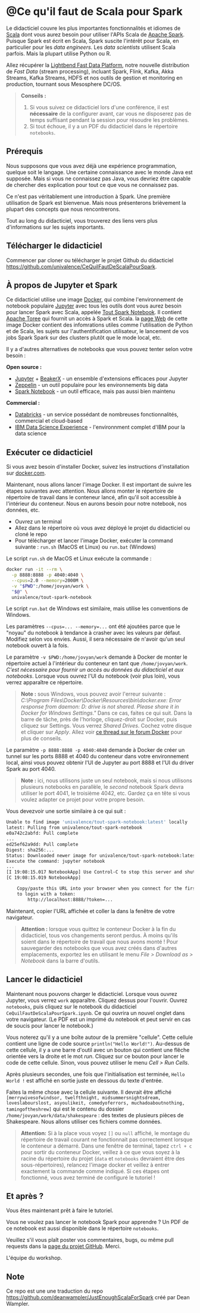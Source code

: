 # @Ce qu'il faut de Scala pour Spark

Le didacticiel couvre les plus importantes fonctionnalités et idiomes de [Scala](http://scala-lang.org/) dont vous aurez besoin pour utiliser l'APIs Scala de [Apache Spark](http://spark.apache.org/). Puisque Spark est écrit en Scala, Spark suscite l'intérêt pour Scala, en particulier pour les _data engineers_. Les _data scientists_ utilisent Scala parfois. Mais la plupart utilise Python ou R.

Allez récupérer la [Lightbend Fast Data Platform](http://lightbend.com/fast-data-platform), notre nouvelle distribution de _Fast Data_ (stream processing), incluant Spark, Flink, Kafka, Akka Streams, Kafka Streams, HDFS et nos outils de gestion et monitoring en production, tournant sous Mesosphere DC/OS.

> **Conseils :**
> 1. Si vous suivez ce didacticiel lors d'une conférence, il est **nécessaire** de la configurer avant, car vous ne disposerez pas de temps suffisant pendant la session pour résoudre les problèmes.
> 2. Si tout échoue, il y a un PDF du didacticiel dans le répertoire `notebooks`.

## Prérequis

Nous supposons que vous avez déjà une expérience programmation, quelque soit le langage. Une certaine connaissance avec le monde Java est supposée. Mais si vous ne connaissez pas Java, vous devriez être capable de chercher des explication pour tout ce que vous ne connaissez pas.

Ce n'est pas véritablement une introduction à Spark. Une première utilisation de Spark est bienvenue. Mais nous présenterons brièvement la plupart des concepts que nous rencontrerons.

Tout au long du didacticiel, vous trouverez des liens vers plus d'informations sur les sujets importants.

## Télécharger le didacticiel

Commencer par cloner ou télécharger le projet Github du didacticiel https://github.com/univalence/CeQuilFautDeScalaPourSpark.

## À propos de Jupyter et Spark

Ce didacticiel utilise une image [Docker](https://docker.com), qui combine l'environnement de notebook populaire [Jupyter](http://jupyter.org/) avec tous les outils dont vous aurez besoin pour lancer Spark avec Scala, appelée [Tout Spark Notebook](https://hub.docker.com/r/univalence/tout-spark-notebook). Il contient [Apache Toree](https://toree.apache.org/) qui fournit un accès à Spark et Scala. la [page Web](https://hub.docker.com/r/univalence/tout-spark-notebook) de cette image Docker contient des infomrations utiles comme l'utilisation de Python et de Scala, les sujets sur l'authentification utilisateur, le lancement de vos jobs Spark Spark sur des clusters plutôt que le mode local, etc.

Il y a d'autres alternatives de notebooks que vous pouvez tenter selon votre besoin :


**Open source :**

* [Jupyter](https://ipython.org/) + [BeakerX](http://beakerx.com/) - un ensemble d'extensions efficaces pour Jupyter
* [Zeppelin](http://zeppelin-project.org/) - un outil populaire pour les environnements big data
* [Spark Notebook](http://spark-notebook.io) - un outil efficace, mais pas aussi bien maintenu

**Commercial :**

* [Databricks](https://databricks.com/) - un service possédant de nombreuses fonctionnalités, commercial et cloud-based
* [IBM Data Science Experience](http://datascience.ibm.com/) - l'environnment complet d'IBM pour la data science

## Exécuter ce didacticiel

Si vous avez besoin d'installer Docker, suivez les instructions d'installation sur [docker.com](https://www.docker.com/get-started).

Maintenant, nous allons lancer l'image Docker. Il est important de suivre les étapes suivantes avec attention. Nous allons monter le répertoire de répertoire de travail dans le conteneur lancé, afin qu'il soit accessible à l'intérieur du conteneur. Nous en aurons besoin pour notre notebook, nos données, etc.

* Ouvrez un terminal
* Allez dans le répertoire où vous avez déployé le projet du didacticiel ou cloné le repo
* Pour télécharger et lancer l'image Docker, exécuter la command suivante : `run.sh` (MacOS et Linux) ou `run.bat` (Windows)

Le script `run.sh` de MacOS et Linux exécute la commande :

```bash
docker run -it --rm \
  -p 8888:8888 -p 4040:4040 \
  --cpus=2.0 --memory=2000M \
  -v "$PWD":/home/jovyan/work \
  "$@" \
  univalence/tout-spark-notebook
```

Le script `run.bat` de Windows est similaire, mais utilise les conventions de Windows.

Les paramètres `--cpus=... --memory=...` ont été ajoutées parce que le "noyau" du notebook à tendance à crasher avec les valeurs par défaut. Modifiez selon vos envies. Aussi, il sera nécessaire de n'avoir qu'un seul notebook ouvert à la fois.

Le paramètre `-v $PWD:/home/jovyan/work` demande à Docker de monter le répertoire actuel à l'intérieur du conteneur en tant que `/home/jovyan/work`. _C'est nécessaire pour fournir un accès au données du didacticiel et aux notebooks_. Lorsque vous ouvrez l'UI du notebook (voir plus loin), vous verrez apparaître ce répertoire.

> **Note :** sous Windows, vous pouvez avoir l'erreur suivante : _C:\Program Files\Docker\Docker\Resources\bin\docker.exe: Error response from daemon: D: drive is not shared. Please share it in Docker for Windows Settings."_ Dans ce cas, faites ce qui suit. Dans la barre de tâche, près de l'horloge, cliquez-droit sur Docker, puis cliquez sur Settings. Vous verrez _Shared Drives_. Cochez votre disque et cliquer sur _Apply_. Allez voir [ce thread sur le forum Docker](https://forums.docker.com/t/cannot-share-drive-in-windows-10/28798/5) pour plus de conseils.

Le paramètre `-p 8888:8888 -p 4040:4040` demande à Docker de créer un tunnel sur les ports 8888 et 4040 du conteneur dans votre environnement local, ainsi vous pouvez obtenir l'UI de Jupyter au port 8888 et l'UI du driver Spark au port 4040.

> **Note :** ici, nous utilisons juste un seul notebook, mais si nous utilisons plusieurs notebooks en parallèle, le _second_ notebook Spark devra utiliser le port 4041, le troisième 4042, etc. Gardez ça en tête si vous voulez adapter ce projet pour votre propre besoin.

Vous devezvoir une sortie similaire à ce qui suit :

```bash
Unable to find image 'univalence/tout-spark-notebook:latest' locally
latest: Pulling from univalence/tout-spark-notebook
e0a742c2abfd: Pull complete
...
ed25ef62a9dd: Pull complete
Digest: sha256:...
Status: Downloaded newer image for univalence/tout-spark-notebook:latest
Execute the command: jupyter notebook
...
[I 19:08:15.017 NotebookApp] Use Control-C to stop this server and shut down all kernels (twice to skip confirmation).
[C 19:08:15.019 NotebookApp]

    Copy/paste this URL into your browser when you connect for the first time,
    to login with a token:
        http://localhost:8888/?token=...
```

Maintenant, copier l'URL affichée et coller la dans la fenêtre de votre navigateur.

> **Attention :** lorsque vous quittez le conteneur Docker à la fin du didacticiel, tous vos changements seront perdus. À moins qu'ils soient dans le répertoire de travail que nous avons monté ! Pour sauvegarder des notebooks que vous avez créés dans d'autres emplacements, exportez les en utilisant le menu _File > Download as > Notebook_ dans la barre d'outils.

## Lancer le didacticiel

Maintenant nous pouvons charger le didacticiel. Lorsque vous ouvrez Jupyter, vous verrez `work` apparaître. Cliquez dessus pour l'ouvrir. Ouvrez `notebooks`, puis cliquez sur le notebook du didacticiel `CeQuilFautDeScalaPourSpark.ipynb`. Ce qui ouvrira un nouvel onglet dans votre navigateur. (Le PDF est un imprimé du notebook et peut servir en cas de soucis pour lancer le notebook.)

Vous noterez qu'il y a une boîte autour de la première "cellule". Cette cellule contient une ligne de code source `println("Hello World!")`. Au-dessus de cette cellule, il y a une barre d'outil avec un bouton qui contient une flêche orientée vers la droite et le mot _run_. Cliquez sur ce bouton pour lancer le code de cette cellule. Sinon, vous pouvez utiliser le menu _Cell > Run Cells_.


Après plusieurs secondes, une fois que l'initialisation est terminée, `Hello World !` est affiché en sortie juste en dessous du texte d'entrée.

Faites la même chose avec la cellule suivante. Il devrait être affiché `[merrywivesofwindsor, twelfthnight, midsummersnightsdream, loveslabourslost, asyoulikeit, comedyoferrors, muchadoaboutnothing, tamingoftheshrew]` qui est le contenu du dossier `/home/jovyan/work/data/shakespeare` : des textes de plusieurs pièces de Shakespeare. Nous allons utiliser ces fichiers comme données.

> **Attention:** Si à la place vous voyez `[]` ou `null` affiché, le montage du répertoire de travail courant ne fonctionnait pas correctement lorsque le conteneur a démarré. Dans une fenêtre de terminal, tapez `ctrl + c` pour sortir du conteneur Docker, veillez à ce que vous soyez à la racine du répertoire du projet (`data` et `notebooks` devraient être des sous-répertoires), relancez l'image docker et veillez à entrer exactement la commande comme indiqué.
Si ces étapes ont fonctionné, vous avez terminé de configuré le tutoriel !

## Et après ?
Vous êtes maintenant prêt à faire le tutoriel.

Vous ne voulez pas lancer le notebook Spark pour apprendre ? Un PDF de ce notebook est aussi disponible dans le répertoire `notebooks`.

Veuillez s'il vous plaît poster vos commentaires, bugs, ou même pull requests dans la [page du projet GitHub](https://github.com/univalence/CeQuilFautDeScalaPourSpark). Merci.

L'équipe du workshop.

## Note

Ce repo est une une traduction du repo https://github.com/deanwampler/JustEnoughScalaForSpark créé par Dean Wampler.
